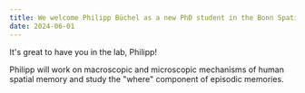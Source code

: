 ```yaml
---
title: We welcome Philipp Büchel as a new PhD student in the Bonn Spatial Memory Lab
date: 2024-06-01
---
```


It's great to have you in the lab, Philipp!

<!--more-->

Philipp will work on macroscopic and microscopic mechanisms of human spatial memory and study the "where" component of episodic memories.
